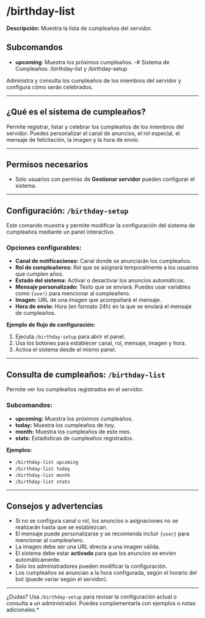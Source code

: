 # /birthday-list

**Descripción:**
Muestra la lista de cumpleaños del servidor.

## Subcomandos
- **upcoming**: Muestra los próximos cumpleaños.
  -# Sistema de Cumpleaños: /birthday-list y /birthday-setup

Administra y consulta los cumpleaños de los miembros del servidor y configura cómo serán celebrados.

---

## ¿Qué es el sistema de cumpleaños?
Permite registrar, listar y celebrar los cumpleaños de los miembros del servidor. Puedes personalizar el canal de anuncios, el rol especial, el mensaje de felicitación, la imagen y la hora de envío.

---

## Permisos necesarios
- Solo usuarios con permiso de **Gestionar servidor** pueden configurar el sistema.

---

## Configuración: `/birthday-setup`

Este comando muestra y permite modificar la configuración del sistema de cumpleaños mediante un panel interactivo.

### Opciones configurables:
- **Canal de notificaciones:** Canal donde se anunciarán los cumpleaños.
- **Rol de cumpleañeros:** Rol que se asignará temporalmente a los usuarios que cumplen años.
- **Estado del sistema:** Activar o desactivar los anuncios automáticos.
- **Mensaje personalizado:** Texto que se enviará. Puedes usar variables como `{user}` para mencionar al cumpleañero.
- **Imagen:** URL de una imagen que acompañará el mensaje.
- **Hora de envío:** Hora (en formato 24h) en la que se enviará el mensaje de cumpleaños.

**Ejemplo de flujo de configuración:**
1. Ejecuta `/birthday-setup` para abrir el panel.
2. Usa los botones para establecer canal, rol, mensaje, imagen y hora.
3. Activa el sistema desde el mismo panel.

---

## Consulta de cumpleaños: `/birthday-list`

Permite ver los cumpleaños registrados en el servidor.

### Subcomandos:
- **upcoming:** Muestra los próximos cumpleaños.
- **today:** Muestra los cumpleaños de hoy.
- **month:** Muestra los cumpleaños de este mes.
- **stats:** Estadísticas de cumpleaños registrados.

**Ejemplos:**
- `/birthday-list upcoming`
- `/birthday-list today`
- `/birthday-list month`
- `/birthday-list stats`

---

## Consejos y advertencias
- Si no se configura canal o rol, los anuncios o asignaciones no se realizarán hasta que se establezcan.
- El mensaje puede personalizarse y se recomienda incluir `{user}` para mencionar al cumpleañero.
- La imagen debe ser una URL directa a una imagen válida.
- El sistema debe estar **activado** para que los anuncios se envíen automáticamente.
- Solo los administradores pueden modificar la configuración.
- Los cumpleaños se anuncian a la hora configurada, según el horario del bot (puede variar según el servidor).

---

¿Dudas? Usa `/birthday-setup` para revisar la configuración actual o consulta a un administrador. Puedes complementarla con ejemplos o notas adicionales.*

